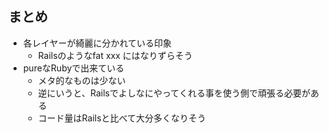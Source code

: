 
## まとめ

* 各レイヤーが綺麗に分かれている印象
  * Railsのようなfat xxx にはなりずらそう
* pureなRubyで出来ている
  * メタ的なものは少ない
  * 逆にいうと、Railsでよしなにやってくれる事を使う側で頑張る必要がある
  * コード量はRailsと比べて大分多くなりそう
